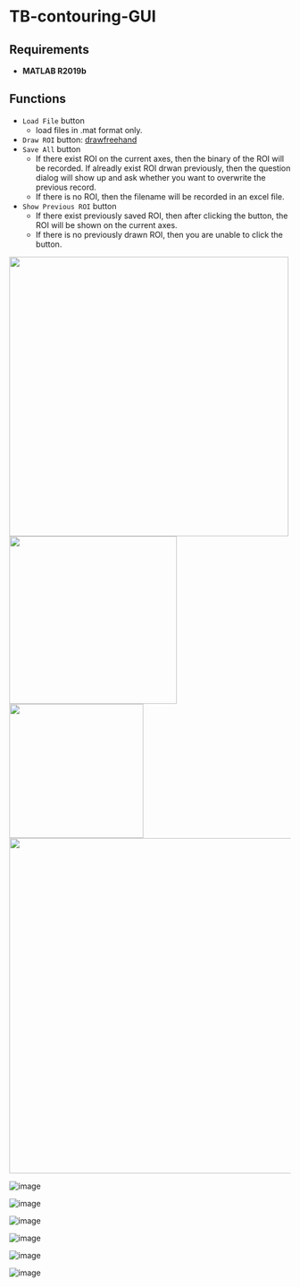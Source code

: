 # TB-contouring-GUI

## Requirements
- **MATLAB R2019b**

## Functions
- `Load File` button
  - load files in .mat format only.
- `Draw ROI` button: [drawfreehand](https://www.mathworks.com/help/images/ref/drawfreehand.html)
- `Save All` button
  -  If there exist ROI on the current axes, then the binary of the ROI will be recorded. If alreadly exist ROI drwan previously, then the question dialog will show up and ask whether you want to overwrite the previous record.
  -  If there is no ROI, then the filename will be recorded in an excel file.
- `Show Previous ROI` button
  - If there exist previously saved ROI, then after clicking the button, the ROI will be shown on the current axes.
  - If there is no previously drawn ROI, then you are unable to click the button.

<img src="https://user-images.githubusercontent.com/39336334/122520150-d6343a80-d045-11eb-9bfc-5e1186881354.png" width="500"/> 
<img src="https://user-images.githubusercontent.com/39336334/122520349-11cf0480-d046-11eb-88c1-a6219fa7e0a1.png" width="300"/> 
<img src="https://user-images.githubusercontent.com/39336334/122520511-4347d000-d046-11eb-903f-3ee28a38c170.png" width="240"/> 
<img src="https://user-images.githubusercontent.com/39336334/122520713-8bff8900-d046-11eb-9ecb-1c80a9cf632b.png" width="600"/> 





![image](https://user-images.githubusercontent.com/39336334/119602156-26402880-be1d-11eb-9d8a-f739607921ca.png)


![image](https://user-images.githubusercontent.com/39336334/119601984-cf3a5380-be1c-11eb-847b-7b4a6857aa6a.png)

![image](https://user-images.githubusercontent.com/39336334/119601996-d4979e00-be1c-11eb-8e07-b775b7fc67d5.png)


![image](https://user-images.githubusercontent.com/39336334/119601965-ca759f80-be1c-11eb-8531-8b5836f3b08a.png)

![image](https://user-images.githubusercontent.com/39336334/119601946-c3e72800-be1c-11eb-9d39-8cf516761b3c.png)


![image](https://user-images.githubusercontent.com/39336334/119602057-f133d600-be1c-11eb-9ee5-53244666f6d5.png)
